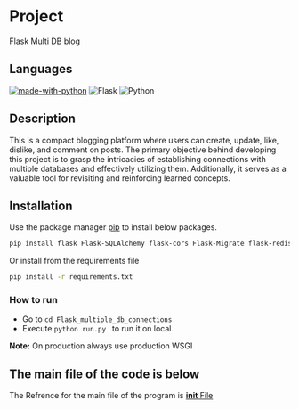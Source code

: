 # Project

Flask Multi DB blog

## Languages

[![made-with-python](https://img.shields.io/badge/Made%20with-Flask-1f425f.svg)](https://www.python.org/)
![Flask](https://img.shields.io/badge/flask-%23000.svg?style=for-the-badge&logo=flask&logoColor=white)
![Python](https://img.shields.io/badge/python-3670A0?style=for-the-badge&logo=python&logoColor=ffdd54)

## Description
This is a compact blogging platform where users can create, update, like, dislike, and comment on posts. The primary objective behind developing this project is to grasp the intricacies of establishing connections with multiple databases and effectively utilizing them. Additionally, it serves as a valuable tool for revisiting and reinforcing learned concepts.

## Installation
Use the package manager [pip](https://pip.pypa.io/en/stable/) to install below packages.

```bash
pip install flask Flask-SQLAlchemy flask-cors Flask-Migrate flask-redis flask-marshmallow

```
Or install from the requirements file
```bash
pip install -r requirements.txt
```

### How to run

- Go to ```cd Flask_multiple_db_connections```
- Execute ```python run.py ``` to run it on local

**Note:** On production always use production WSGI 

## The main file of the code is below
The Refrence for the main file of the program is [__init__ File](app/__init__.py)

